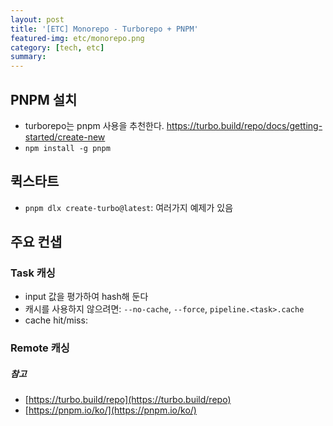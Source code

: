 ```yaml
---
layout: post
title: '[ETC] Monorepo - Turborepo + PNPM'
featured-img: etc/monorepo.png
category: [tech, etc]
summary:
---
```


## PNPM 설치
- turborepo는 pnpm 사용을 추천한다. https://turbo.build/repo/docs/getting-started/create-new
- `npm install -g pnpm`

## 퀵스타트
- `pnpm dlx create-turbo@latest`: 여러가지 예제가 있음

## 주요 컨샙

### Task 캐싱
- input 값을 평가하여 hash해 둔다
- 캐시를 사용하지 않으려면: `--no-cache`, `--force`, `pipeline.<task>.cache`
- cache hit/miss:

### Remote 캐싱

##### 참고
- [https://turbo.build/repo](https://turbo.build/repo)
- [https://pnpm.io/ko/](https://pnpm.io/ko/)
